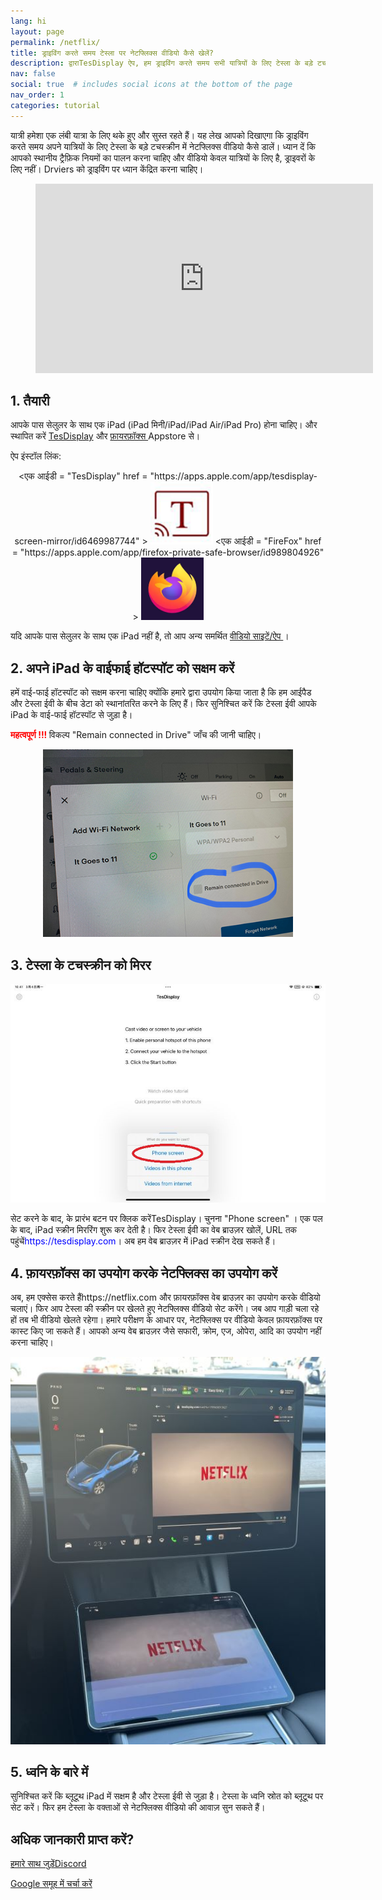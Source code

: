 ```yaml
---
lang: hi
layout: page
permalink: /netflix/
title: ड्राइविंग करते समय टेस्ला पर नेटफ्लिक्स वीडियो कैसे खेलें?
description: द्वाराTesDisplay ऐप, हम ड्राइविंग करते समय सभी यात्रियों के लिए टेस्ला के बड़े टचस्क्रीन के लिए नेटफ्लिक्स वीडियो डाल सकते हैं।
nav: false
social: true  # includes social icons at the bottom of the page
nav_order: 1
categories: tutorial
---
```


यात्री हमेशा एक लंबी यात्रा के लिए थके हुए और सुस्त रहते हैं। यह लेख आपको दिखाएगा कि ड्राइविंग करते समय अपने यात्रियों के लिए टेस्ला के बड़े टचस्क्रीन में नेटफ्लिक्स वीडियो कैसे डालें। ध्यान दें कि आपको स्थानीय ट्रैफ़िक नियमों का पालन करना चाहिए और वीडियो केवल यात्रियों के लिए है, ड्राइवरों के लिए नहीं। Drviers को ड्राइविंग पर ध्यान केंद्रित करना चाहिए।

<!-- blank line -->
<figure class= "video-container" >
  <iframe width= "540"  height= "303"  src= "https://www.youtube.com/embed/O31JLO208nQ"  frameborder= "0"  allowfullscreen= "true" > </iframe>
</figure>
<!-- blank line -->

## 1. तैयारी
आपके पास सेलुलर के साथ एक iPad (iPad मिनी/iPad/iPad Air/iPad Pro) होना चाहिए।
और स्थापित करें <a href = "https://apps.apple.com/app/tesdisplay-screen-mirror/id6469987744" >TesDisplay</a> और <a href = "https://apps.apple.com/app/firefox-private-safe-browser/id989804926" > फ़ायरफ़ॉक्स </a> Appstore से।

ऐप इंस्टॉल लिंक:
<p style= "text-align: center;" >
<एक आईडी = "TesDisplay"  href = "https://apps.apple.com/app/tesdisplay-screen-mirror/id6469987744" >
<img src= "/assets/img/logo.png"  height= "100px" >
</a>
<एक आईडी = "FireFox"  href = "https://apps.apple.com/app/firefox-private-safe-browser/id989804926" >
<img src= "/assets/img/firefox.webp"  height= "100px" >
</a>
</p>
यदि आपके पास सेलुलर के साथ एक iPad नहीं है, तो आप अन्य समर्थित <a href = देख सकते हैं "/sites" > वीडियो साइटें/ऐप </a>।

## 2. अपने iPad के वाईफाई हॉटस्पॉट को सक्षम करें
<p> हमें वाई-फाई हॉटस्पॉट को सक्षम करना चाहिए क्योंकि हमारे द्वारा उपयोग किया जाता है कि हम आईपैड और टेस्ला ईवी के बीच डेटा को स्थानांतरित करने के लिए हैं।
फिर सुनिश्चित करें कि टेस्ला ईवी आपके iPad के वाई-फाई हॉटस्पॉट से जुड़ा है। </p>
<p><span style= "color: red" > <b> महत्वपूर्ण !!! </b></span> विकल्प "Remain connected in Drive"  जाँच की जानी चाहिए। </p>
<p style= "text-align: center;" >
<img src= "/assets/img/wifi-connected.jpg"  height= "300px" >
</p>

## 3. टेस्ला के टचस्क्रीन को मिरर
<p style= "text-align: center;" >
<img src= "/assets/img/ipad-screen.jpg"  alt= "The start choice of TesDisplay app for using Netflix"  width= "540px" >
</p>
सेट करने के बाद, के प्रारंभ बटन पर क्लिक करेंTesDisplay। चुनना "Phone screen" । एक पल के बाद, iPad स्क्रीन मिररिंग शुरू कर देती है।
फिर टेस्ला ईवी का वेब ब्राउज़र खोलें, URL तक पहुंचें<span style= "color:blue" >https://tesdisplay.com</span>। अब हम वेब ब्राउज़र में iPad स्क्रीन देख सकते हैं।

## 4. फ़ायरफ़ॉक्स का उपयोग करके नेटफ्लिक्स का उपयोग करें
अब, हम एक्सेस करते हैंhttps://netflix.com और फ़ायरफ़ॉक्स वेब ब्राउज़र का उपयोग करके वीडियो चलाएं। फिर आप टेस्ला की स्क्रीन पर खेलते हुए नेटफ्लिक्स वीडियो सेट करेंगे। जब आप गाड़ी चला रहे हों तब भी वीडियो खेलते रहेगा।
हमारे परीक्षण के आधार पर, नेटफ्लिक्स पर वीडियो केवल फ़ायरफ़ॉक्स पर कास्ट किए जा सकते हैं। आपको अन्य वेब ब्राउज़र जैसे सफारी, क्रोम, एज, ओपेरा, आदि का उपयोग नहीं करना चाहिए।
<p style= "text-align: center;" >
<img src= "/assets/img/netflix.jpg"  alt= "mirror Netflix video to Tesla using TesDisplay"  width= "590px" >
</p>

## 5. ध्वनि के बारे में
सुनिश्चित करें कि ब्लूटूथ iPad में सक्षम है और टेस्ला ईवी से जुड़ा है।
टेस्ला के ध्वनि स्रोत को ब्लूटूथ पर सेट करें।
फिर हम टेस्ला के वक्ताओं से नेटफ्लिक्स वीडियो की आवाज़ सुन सकते हैं।

## अधिक जानकारी प्राप्त करें?
<p> <a href = "https://discord.gg/Tvbs9uWcN9"  लक्ष्य = "_blank" > हमारे साथ जुड़ेंDiscord</a> </p>
<p> <a href = "https://groups.google.com/g/tesla-display"  लक्ष्य = "_blank" > Google समूह में चर्चा करें </a> </p>

